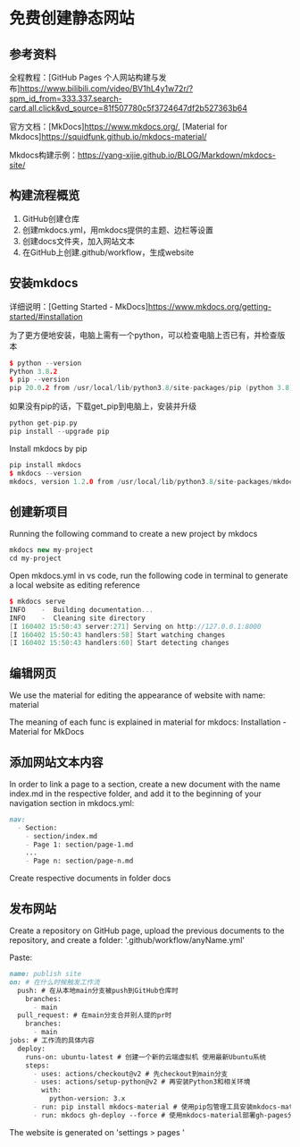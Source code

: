 # 免费创建静态网站

## 参考资料

全程教程：[GitHub Pages 个人网站构建与发布]<https://www.bilibili.com/video/BV1hL4y1w72r/?spm_id_from=333.337.search-card.all.click&vd_source=81f507780c5f3724647df2b527363b64>

官方文档：[MkDocs]<https://www.mkdocs.org/>, [Material for Mkdocs]<https://squidfunk.github.io/mkdocs-material/>

Mkdocs构建示例：<https://yang-xijie.github.io/BLOG/Markdown/mkdocs-site/>

## 构建流程概览

1. GitHub创建仓库
2. 创建mkdocs.yml，用mkdocs提供的主题、边栏等设置
3. 创建docs文件夹，加入网站文本
4. 在GitHub上创建.github/workflow，生成website

## 安装mkdocs

详细说明：[Getting Started - MkDocs]<https://www.mkdocs.org/getting-started/#installation>

为了更方便地安装，电脑上需有一个python，可以检查电脑上否已有，并检查版本

```cpp
$ python --version
Python 3.8.2
$ pip --version
pip 20.0.2 from /usr/local/lib/python3.8/site-packages/pip (python 3.8)
```
如果没有pip的话，下载get_pip到电脑上，安装并升级

```cpp
python get-pip.py
pip install --upgrade pip
```

Install mkdocs by pip

```cpp
pip install mkdocs
$ mkdocs --version
mkdocs, version 1.2.0 from /usr/local/lib/python3.8/site-packages/mkdocs (Python 3.8)
```

## 创建新项目

Running the following command to create a new project by mkdocs

```cpp
mkdocs new my-project
cd my-project
```

Open mkdocs.yml in vs code, run the following code in terminal to generate a local website as editing reference

```cpp
$ mkdocs serve
INFO    -  Building documentation...
INFO    -  Cleaning site directory
[I 160402 15:50:43 server:271] Serving on http://127.0.0.1:8000
[I 160402 15:50:43 handlers:58] Start watching changes
[I 160402 15:50:43 handlers:60] Start detecting changes
```

## 编辑网页

We use the material for editing the appearance of website with name: material

The meaning of each func is explained in material for mkdocs: Installation - Material for MkDocs

## 添加网站文本内容

In order to link a page to a section, create a new document with the name index.md in the respective folder, and add it to the beginning of your navigation section in mkdocs.yml:

```markdown
nav:
  - Section:
    - section/index.md
    - Page 1: section/page-1.md
    ...
    - Page n: section/page-n.md
```

Create respective documents in folder docs

## 发布网站

Create a repository on GitHub page, upload the previous documents to the repository, and create a folder: '.github/workflow/anyName.yml'

Paste:

```markdown
name: publish site
on: # 在什么时候触发工作流
  push: # 在从本地main分支被push到GitHub仓库时
    branches:
      - main
  pull_request: # 在main分支合并别人提的pr时
    branches:
      - main
jobs: # 工作流的具体内容
  deploy:
    runs-on: ubuntu-latest # 创建一个新的云端虚拟机 使用最新Ubuntu系统
    steps:
      - uses: actions/checkout@v2 # 先checkout到main分支
      - uses: actions/setup-python@v2 # 再安装Python3和相关环境
        with:
          python-version: 3.x
      - run: pip install mkdocs-material # 使用pip包管理工具安装mkdocs-material
      - run: mkdocs gh-deploy --force # 使用mkdocs-material部署gh-pages分支
```

The website is generated on 'settings > pages '